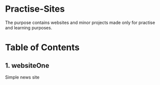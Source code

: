 # Practise-Sites

The purpose contains websites and minor projects made only for practise and learning purposes.

# Table of Contents

## 1. websiteOne
Simple news site